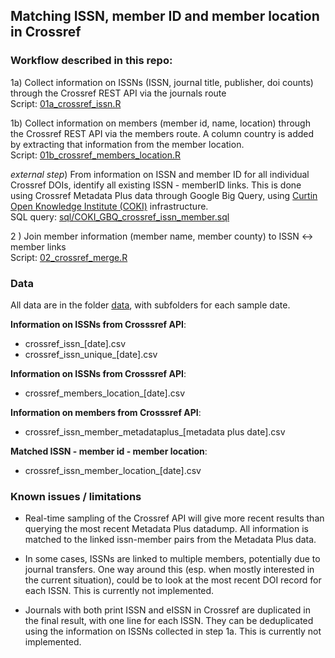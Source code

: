 ## Matching ISSN, member ID  and member location in Crossref

### Workflow described in this repo:

1a) Collect information on ISSNs (ISSN, journal title, publisher, doi counts) through the Crossref REST API via the journals route  
Script: [01a_crossref_issn.R](01a_crossref_issn.R)

1b) Collect information on members (member id, name, location) through the Crossref REST API via the members route. A column country is added by extracting that information from the member location.  
Script: [01b_crossref_members_location.R](01b_crossref_members_location.R)

_external step_) From information on ISSN and member ID for all individual Crossref DOIs, identify all existing ISSN - memberID links. This is done using Crossref Metadata Plus data through Google Big Query, using [Curtin Open Knowledge Institute (COKI)](@Curtin-Open-Knowledge-Initiative) infrastructure.  
SQL query: [sql/COKI_GBQ_crossref_issn_member.sql](sql/COKI_GBQ_crossref_issn_member.sql)

2 ) Join member information (member name, member county) to ISSN <-> member links  
Script: [02_crossref_merge.R](02_crossref_merge.R)

### Data
All data are in the folder [data](data/), with subfolders for each sample date.

**Information on ISSNs from Crosssref API**:  
- crossref_issn_[date].csv
- crossref_issn_unique_[date].csv  

**Information on ISSNs from Crosssref API**:  
- crossref_members_location_[date].csv  

**Information on members from Crosssref API**:  
- crossref_issn_member_metadataplus_[metadata plus date].csv  

**Matched ISSN - member id - member location**:  
- crossref_issn_member_location_[date].csv  

### Known issues / limitations

- Real-time sampling of the Crossref API will give more recent results than querying the most recent Metadata Plus datadump. All information is matched to the linked issn-member pairs from the Metadata Plus data. 

- In some cases, ISSNs are linked to multiple members, potentially due to journal transfers. One way around this (esp. when mostly interested in the current situation), could be to look at the most recent DOI record for each ISSN. This is currently not implemented. 

- Journals with both print ISSN and eISSN in Crossref are duplicated in the final result, with one line for each ISSN. They can be deduplicated using the information on ISSNs collected in step 1a. This is currently not implemented.  


